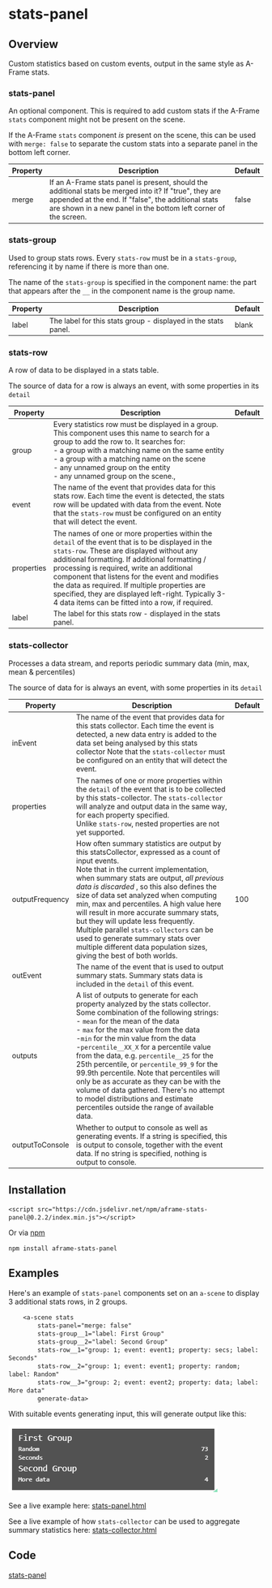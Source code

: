 # stats-panel

## Overview

Custom statistics based on custom events, output in the same style as A-Frame stats.

### stats-panel

An optional component.  This is required to add custom stats if the A-Frame `stats` component might not be present on the scene.

If the A-Frame `stats` component *is* present on the scene, this can be used with `merge: false` to separate the custom stats into a separate panel in the bottom left corner.

| Property | Description                                                  | Default |
| -------- | ------------------------------------------------------------ | ------- |
| merge    | If an A-Frame stats panel is present, should the additional stats be merged into it?  If "true", they are appended at the end.  If "false", the additional stats are shown in a new panel in the bottom left corner of the screen. | false   |

### stats-group

Used to group stats rows.  Every `stats-row` must be in a `stats-group`, referencing it by name if there is more than one.

The name of the `stats-group` is specified in the component name: the part that appears after the `__` in the component name is the group name.

| Property | Description                                                  | Default |
| -------- | ------------------------------------------------------------ | ------- |
| label    | The label for this stats group - displayed in the stats panel. | blank   |

### stats-row

A row of data to be displayed in a stats table.

The source of data for a row is always an event, with some properties in its `detail`

| Property   | Description                                                  | Default |
| ---------- | ------------------------------------------------------------ | ------- |
| group      | Every statistics row must be displayed in a group.<br />This component uses this name to search for a group to add the row to.  It searches for:<br />- a group with a matching name on the same entity<br />- a group with a matching name on the scene<br />- any unnamed group on the entity<br />- any unnamed group on the scene., |         |
| event      | The name of the event that provides data for this stats row.  Each time the event is detected, the stats row will be updated with data from the event.  Note that the `stats-row` must be configured on an entity that will detect the event. |         |
| properties | The names of one or more properties within the `detail` of the event that is to be displayed in the `stats-row`.  These are displayed without any additional formatting.  If additional formatting / processing is required, write an additional component that listens for the event and modifies the data as required.  If multiple properties are specified, they are displayed left-right.  Typically 3-4 data items can be fitted into a row, if required. |         |
| label      | The label for this stats row - displayed in the stats panel. |         |



### stats-collector

Processes a data stream, and reports periodic summary data (min, max, mean & percentiles)

The source of data for is always an event, with some properties in its `detail`

| Property        | Description                                                  | Default |
| --------------- | ------------------------------------------------------------ | ------- |
| inEvent         | The name of the event that provides data for this stats collector.  Each time the event is detected, a new data entry is added to the data set being analysed by this stats collector  Note that the `stats-collector` must be configured on an entity that will detect the event. |         |
| properties      | The names of one or more properties within the `detail` of the event that is to be collected by this stats-collector.  The `stats-collector` will analyze and output data in the same way, for each property specified.<br />Unlike `stats-row`, nested properties are not yet supported. |         |
| outputFrequency | How often summary statistics are output by this statsCollector, expressed as a count of input events.<br />Note that in the current implementation, when summary stats are output, *all previous data is discarded* , so this also defines the size of data set analyzed when computing min, max and percentiles.  A high value here will result in more accurate summary stats, but they will update less frequently.<br />Multiple parallel `stats-collectors` can be used to generate summary stats over multiple different data population sizes, giving the best of both worlds. | 100     |
| outEvent        | The name of the event that is used to output summary stats.  Summary stats data is included in the `detail` of this event. |         |
| outputs         | A list of outputs to generate for each property analyzed by the stats collector.  Some combination of the following strings:<br />- `mean` for the mean of the data<br />- `max` for the max value from the data<br />-`min` for the min value from the data<br />-`percentile__XX_X` for a percentile value from the data, e.g. `percentile__25` for the 25th percentile, or `percentile_99_9` for the 99.9th percentile.  Note that percentiles will only be as accurate as they can be with the volume of data gathered.  There's no attempt to model distributions and estimate percentiles outside the range of available data. |         |
| outputToConsole | Whether to output to console as well as generating events.  If a string is specified, this is output to console, together with the event data.  If no string is specified, nothing is output to console. |         |



## Installation

```
<script src="https://cdn.jsdelivr.net/npm/aframe-stats-panel@0.2.2/index.min.js"></script>
```

Or via [npm](https://www.npmjs.com/package/aframe-stats-panel)

```
npm install aframe-stats-panel
```



## Examples

Here's an example of `stats-panel` components set on an `a-scene` to display 3 additional stats rows, in 2 groups.

```
    <a-scene stats
        stats-panel="merge: false"
        stats-group__1="label: First Group"
        stats-group__2="label: Second Group"
        stats-row__1="group: 1; event: event1; property: secs; label: Seconds"
        stats-row__2="group: 1; event: event1; property: random; label: Random"
        stats-row__3="group: 2; event: event2; property: data; label: More data"
        generate-data>
```

With suitable events generating input, this will generate output like this:

![image-20221106161718921](image-20221106161718921.png)

See a live example here: [stats-panel.html](https://diarmidmackenzie.github.io/aframe-components/component-usage/stats-panel.html)	

See a live example of how `stats-collector` can be used to aggregate summary statistics here: [stats-collector.html](https://diarmidmackenzie.github.io/aframe-components/component-usage/stats-collector.html)

## Code

  [stats-panel](https://github.com/diarmidmackenzie/aframe-components/blob/main/components/stats-panel/index.js)